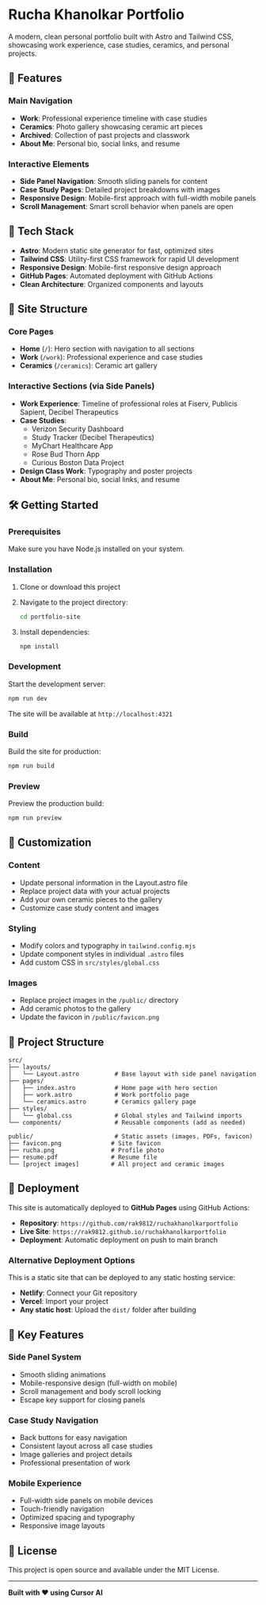 # Rucha Khanolkar Portfolio

A modern, clean personal portfolio built with Astro and Tailwind CSS, showcasing work experience, case studies, ceramics, and personal projects.

## 🌟 Features

### **Main Navigation**
- **Work**: Professional experience timeline with case studies
- **Ceramics**: Photo gallery showcasing ceramic art pieces
- **Archived**: Collection of past projects and classwork
- **About Me**: Personal bio, social links, and resume

### **Interactive Elements**
- **Side Panel Navigation**: Smooth sliding panels for content
- **Case Study Pages**: Detailed project breakdowns with images
- **Responsive Design**: Mobile-first approach with full-width mobile panels
- **Scroll Management**: Smart scroll behavior when panels are open

## 🚀 Tech Stack

- **Astro**: Modern static site generator for fast, optimized sites
- **Tailwind CSS**: Utility-first CSS framework for rapid UI development
- **Responsive Design**: Mobile-first responsive design approach
- **GitHub Pages**: Automated deployment with GitHub Actions
- **Clean Architecture**: Organized components and layouts

## 📱 Site Structure

### **Core Pages**
- **Home** (`/`): Hero section with navigation to all sections
- **Work** (`/work`): Professional experience and case studies
- **Ceramics** (`/ceramics`): Ceramic art gallery

### **Interactive Sections** (via Side Panels)
- **Work Experience**: Timeline of professional roles at Fiserv, Publicis Sapient, Decibel Therapeutics
- **Case Studies**: 
  - Verizon Security Dashboard
  - Study Tracker (Decibel Therapeutics)
  - MyChart Healthcare App
  - Rose Bud Thorn App
  - Curious Boston Data Project
- **Design Class Work**: Typography and poster projects
- **About Me**: Personal bio, social links, and resume

## 🛠️ Getting Started

### Prerequisites

Make sure you have Node.js installed on your system.

### Installation

1. Clone or download this project
2. Navigate to the project directory:
   ```bash
   cd portfolio-site
   ```

3. Install dependencies:
   ```bash
   npm install
   ```

### Development

Start the development server:
```bash
npm run dev
```

The site will be available at `http://localhost:4321`

### Build

Build the site for production:
```bash
npm run build
```

### Preview

Preview the production build:
```bash
npm run preview
```

## 🎨 Customization

### Content

- Update personal information in the Layout.astro file
- Replace project data with your actual projects
- Add your own ceramic pieces to the gallery
- Customize case study content and images

### Styling

- Modify colors and typography in `tailwind.config.mjs`
- Update component styles in individual `.astro` files
- Add custom CSS in `src/styles/global.css`

### Images

- Replace project images in the `/public/` directory
- Add ceramic photos to the gallery
- Update the favicon in `/public/favicon.png`

## 📁 Project Structure

```
src/
├── layouts/
│   └── Layout.astro          # Base layout with side panel navigation
├── pages/
│   ├── index.astro           # Home page with hero section
│   ├── work.astro            # Work portfolio page
│   └── ceramics.astro        # Ceramics gallery page
├── styles/
│   └── global.css            # Global styles and Tailwind imports
└── components/               # Reusable components (add as needed)

public/                       # Static assets (images, PDFs, favicon)
├── favicon.png              # Site favicon
├── rucha.png                # Profile photo
├── resume.pdf               # Resume file
└── [project images]         # All project and ceramic images
```

## 🚀 Deployment

This site is automatically deployed to **GitHub Pages** using GitHub Actions:

- **Repository**: `https://github.com/rak9812/ruchakhanolkarportfolio`
- **Live Site**: `https://rak9812.github.io/ruchakhanolkarportfolio`
- **Deployment**: Automatic deployment on push to main branch

### Alternative Deployment Options

This is a static site that can be deployed to any static hosting service:

- **Netlify**: Connect your Git repository
- **Vercel**: Import your project
- **Any static host**: Upload the `dist/` folder after building

## 🔧 Key Features

### **Side Panel System**
- Smooth sliding animations
- Mobile-responsive design (full-width on mobile)
- Scroll management and body scroll locking
- Escape key support for closing panels

### **Case Study Navigation**
- Back buttons for easy navigation
- Consistent layout across all case studies
- Image galleries and project details
- Professional presentation of work

### **Mobile Experience**
- Full-width side panels on mobile devices
- Touch-friendly navigation
- Optimized spacing and typography
- Responsive image layouts

## 📄 License

This project is open source and available under the MIT License.

---

**Built with ❤️ using Cursor AI**


